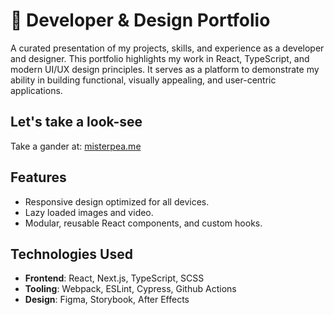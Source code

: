 # :tractor: Developer & Design Portfolio

A curated presentation of my projects, skills, and experience as a developer and designer. This portfolio highlights my work in React, TypeScript, and modern UI/UX design principles. It serves as a platform to demonstrate my ability in building functional, visually appealing, and user-centric applications.

## Let's take a look-see
Take a gander at: [misterpea.me](https://misterpea.me)

## Features
- Responsive design optimized for all devices.
- Lazy loaded images and video.
- Modular, reusable React components, and custom hooks.

## Technologies Used
- **Frontend**: React, Next.js, TypeScript, SCSS
- **Tooling**: Webpack, ESLint, Cypress, Github Actions
- **Design**: Figma, Storybook, After Effects
